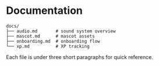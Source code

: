 # Documentation

```
docs/
├── audio.md       # sound system overview
├── mascot.md      # mascot assets
├── onboarding.md  # onboarding flow
└── xp.md          # XP tracking
```

Each file is under three short paragraphs for quick reference.
